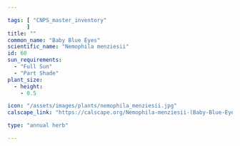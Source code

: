 ```yaml
---

tags: [ "CNPS_master_inventory"
      ]
title: ""
common_name: "Baby Blue Eyes"
scientific_name: "Nemophila menziesii"
id: 60
sun_requirements:
  - "Full Sun"
  - "Part Shade"
plant_size:
  - height: 
    - 0.5

icon: "/assets/images/plants/nemophila_menziesii.jpg" 
calscape_link: "https://calscape.org/Nemophila-menziesii-(Baby-Blue-Eyes)"

type: "annual herb"

---
```




